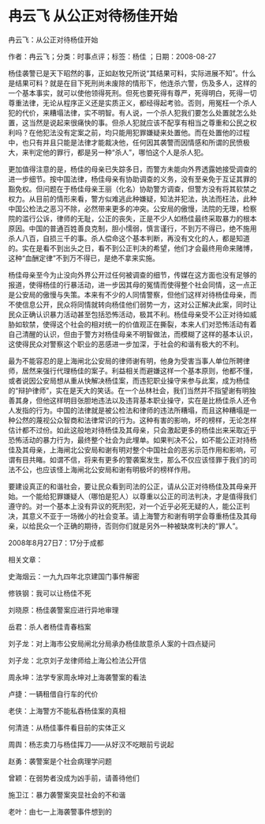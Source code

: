 # 冉云飞  从公正对待杨佳开始  
  
冉云飞：从公正对待杨佳开始  
作者：冉云飞；分类：时事点评；标签：杨佳 ；日期：2008-08-27  
杨佳袭警已是天下昭然的事，正如赵牧兄所说“其结果可料，实际进展不知”。什么是结果可料？就是在目下死刑尚未废除的情形下，他连杀六警，伤及多人，这样的一个基本事实，就可以使他领得死刑。但死也要死得有尊严，死得明白，死得一切尊重法律，无论从程序正义还是实质正义，都经得起考验。否则，用冤枉一个杀人犯的代价，来糟塌法律，实不明智。有人说，一个杀人犯我们要怎么处置就怎么处置，这当然是说起来很痛快的事。但杀人犯就应该不配享有相当之尊重和公民之权利吗？在他犯法没有定案之前，均只能用犯罪嫌疑来处置他。而在处置他的过程中，也只有并且只能是法律才能裁决他，任何因其袭警而因情感和所谓的民愤极大，来判定他的罪行，都是另一种“杀人”，哪怕这个人是杀人犯。  
更加值得注意的是，杨佳的母亲已失踪多日，而警方未能向外界透露她接受调查的进一步细节。按中国法律，杨佳母亲有协助调查的义务，没有至亲免于互证其罪的豁免权。但问题在于杨佳母亲王丽（化名）协助警方调查，但警方没有将其软禁之权力。从目前的情形来看，警方似难逃此种嫌疑，知法并犯法，执法而枉法，此种中国公检法之恶习不除，必然带来更多的冲突。公安局的傲慢，法院的无理，检察院的滥行公诉，律师的无耻，公正的丧失，正是不少人如杨佳最终采取暴力的根本原因。中国的普通百姓善良克制，胆小懦弱，慎言谨行，不到万不得已，绝不施用杀人八百，自损三千的事。杀人偿命这个基本判断，再没有文化的人，都是知道的。实在是看不到出头之日，看不到公正判决的希望，他们才会最终用命来赌博，这种“血酬定律”不到万不得已，是绝不拿来实施。  
杨佳母亲至今为止没向外界公开过任何被调查的细节，传媒在这方面也没有足够的报道，使得杨佳的行暴活动，进一步因其母的冤情而使得整个社会同情，这一点正是公安局的傲慢与失策。本来有不少的人同情警察，但他们这样对待杨佳母亲，而不使信息公开，民众将同情就转向杨佳他们弱势一方，这对公正解决此案，同时让民众正确认识暴力活动甚至包括恐怖活动，极其不利。杨佳母亲受不公正对待如威胁如软禁，使得这个社会的相对统一的价值观正在撕裂，本来人们对恐怖活动有着自己清醒的认识，但由于警方对杨佳母亲不明智做法，而模糊了这样的基本认识，这使得民众对警察这个职业的恶感进一步加深，于社会的和谐有极大的不利。  
最为不能容忍的是上海闸北公安局的律师谢有明，他身为受害当事人单位所聘律师，居然来强行代理杨佳的案子。利益相关而避嫌这样一个基本原则，他都不懂，或者说因公安局想从重从快解决杨佳案，而违犯职业操守来参与此案，成为杨佳的“辩护律师”，实在是天大的笑话。在一个丛林社会，我们当然并不指望谢有明独善其身，但他这样明目张胆地违法以及违背基本职业操守，实在是比杨佳杀人还令人发指的行为。中国的法律就是被公检法和律师的违法所糟塌，而且这种糟塌是一种公然的蔑视公众智商和法律常识的行为。这种有害的影响，坏的榜样，无论怎样估计都不过份。如此这般地对待杨佳及其母亲，只会激起更多的杨佳出来采取近乎恐怖活动的暴力行为，最终整个社会为此埋单。如果判决不公，如不能公正对持杨佳及其母亲，上海闸北公安局和谢有明对整个中国社会的恶劣示范作用和影响，可谓有目共睹。如谓不信，将来有更多的警袭案发生，那么不仅应该怪罪于我们的司法不公，也应该怪上海闸北公安局和谢有明极坏的榜样作用。  
要建设真正的和谐社会，要让民众看到司法的公正，请从公正对待杨佳及其母亲开始。一个能给犯罪嫌疑人（哪怕是犯人）以尊重以公正的司法判决，才是值得我们遵守的。对一个基本上没有异议的死刑犯，对一个近乎必死无疑的人，能公正判决，其意义不亚于一场微小的社会变革。请上海警方和谢有明学会尊重杨佳及其母亲，以给民众一个正确的期待，否则你们就是另外一种被缺席判决的“罪人”。  
2008年8月27日7：17分于成都  
  
相关文章：  
史海烟云：一九九四年北京建国门事件解密  
修铁钢：我可以让杨佳不死  
刘晓原：杨佳袭警案应进行异地审理  
岳君：杀人者杨佳青春档案  
刘子龙：对上海市公安局闸北分局承办杨佳故意杀人案的十四点疑问  
刘子龙：北京刘子龙律师给上海公检法公开信  
周永坤：法学专家周永坤对上海袭警案的看法  
卢捷：一辆租借自行车的代价  
老侠：上海警方不能私吞杨佳案的真相  
何清涟：从杨佳事件看目前的实体正义  
周舆：杨志卖刀与杨佳挥刀——从好汉不吃眼前亏说起  
赵勇：袭警案是个社会病理学问题  
曾颖：在弱势者没成为凶手前，请善待他们  
施卫江：暴力袭警案突显社会的不和谐  
老叶：由七一上海袭警事件想到的